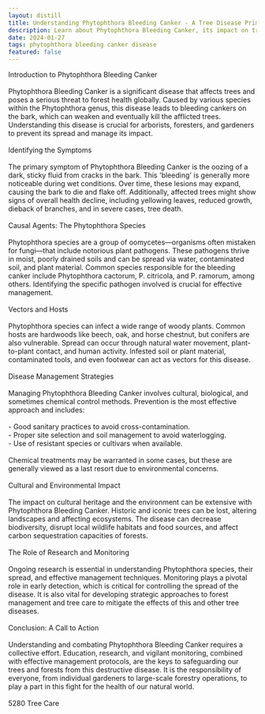 ```yaml
---
layout: distill
title: Understanding Phytophthora Bleeding Canker - A Tree Disease Primer
description: Learn about Phytophthora Bleeding Canker, its impact on trees, symptoms, management, and prevention.
date: 2024-01-27
tags: phytophthora bleeding canker disease
featured: false
---
```


Introduction to Phytophthora Bleeding Canker<br /><br />Phytophthora Bleeding Canker is a significant disease that affects trees and poses a serious threat to forest health globally. Caused by various species within the Phytophthora genus, this disease leads to bleeding cankers on the bark, which can weaken and eventually kill the afflicted trees. Understanding this disease is crucial for arborists, foresters, and gardeners to prevent its spread and manage its impact.<br /><br />Identifying the Symptoms<br /><br />The primary symptom of Phytophthora Bleeding Canker is the oozing of a dark, sticky fluid from cracks in the bark. This 'bleeding' is generally more noticeable during wet conditions. Over time, these lesions may expand, causing the bark to die and flake off. Additionally, affected trees might show signs of overall health decline, including yellowing leaves, reduced growth, dieback of branches, and in severe cases, tree death.<br /><br />Causal Agents: The Phytophthora Species<br /><br />Phytophthora species are a group of oomycetes—organisms often mistaken for fungi—that include notorious plant pathogens. These pathogens thrive in moist, poorly drained soils and can be spread via water, contaminated soil, and plant material. Common species responsible for the bleeding canker include Phytophthora cactorum, P. citricola, and P. ramorum, among others. Identifying the specific pathogen involved is crucial for effective management.<br /><br />Vectors and Hosts<br /><br />Phytophthora species can infect a wide range of woody plants. Common hosts are hardwoods like beech, oak, and horse chestnut, but conifers are also vulnerable. Spread can occur through natural water movement, plant-to-plant contact, and human activity. Infested soil or plant material, contaminated tools, and even footwear can act as vectors for this disease.<br /><br />Disease Management Strategies<br /><br />Managing Phytophthora Bleeding Canker involves cultural, biological, and sometimes chemical control methods. Prevention is the most effective approach and includes:<br /><br />- Good sanitary practices to avoid cross-contamination.<br />- Proper site selection and soil management to avoid waterlogging.<br />- Use of resistant species or cultivars when available.<br /><br />Chemical treatments may be warranted in some cases, but these are generally viewed as a last resort due to environmental concerns.<br /><br />Cultural and Environmental Impact<br /><br />The impact on cultural heritage and the environment can be extensive with Phytophthora Bleeding Canker. Historic and iconic trees can be lost, altering landscapes and affecting ecosystems. The disease can decrease biodiversity, disrupt local wildlife habitats and food sources, and affect carbon sequestration capacities of forests.<br /><br />The Role of Research and Monitoring<br /><br />Ongoing research is essential in understanding Phytophthora species, their spread, and effective management techniques. Monitoring plays a pivotal role in early detection, which is critical for controlling the spread of the disease. It is also vital for developing strategic approaches to forest management and tree care to mitigate the effects of this and other tree diseases.<br /><br />Conclusion: A Call to Action<br /><br />Understanding and combating Phytophthora Bleeding Canker requires a collective effort. Education, research, and vigilant monitoring, combined with effective management protocols, are the keys to safeguarding our trees and forests from this destructive disease. It is the responsibility of everyone, from individual gardeners to large-scale forestry operations, to play a part in this fight for the health of our natural world.<br /><br />5280 Tree Care
